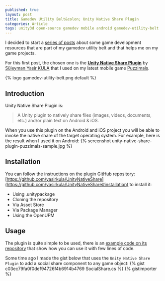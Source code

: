 ```yaml
---
published: true
layout: post
title: Gamedev Utility Belt&colon; Unity Native Share Plugin
categories: Article
tags: unity3d open-source gamedev mobile android gamedev-utility-belt
---
```

I decided to start a [series of posts](/tags/gamedev-utility-belt/) about some game development resources that are part of my gamedev utility belt and that helps me on my game projects.

For this first post, the chosen one is the **[Unity Native Share Plugin](https://github.com/yasirkula/UnityNativeShare)** by [Süleyman Yasir KULA](https://twitter.com/yasirkula) that I used on my latest mobile game [Puzzimals](http://diegogiacomelli.com.br/games/puzzimals).

{% logo gamedev-utility-belt.png default %}
 
## Introduction
Unity Native Share Plugin is:
> A Unity plugin to natively share files (images, videos, documents, etc.) and/or plain text on Android & iOS.

When you use this plugin on the Android and iOS project you will be able to invoke the native share of the target operating system.
For example, here is the result when I used it on Android:
{% screenshot unity-native-share-plugin-puzzimals-sample.jpg %}

## Installation
You can follow the instructions on the plugin GitHub repository: [https://github.com/yasirkula/UnityNativeShare](https://github.com/yasirkula/UnityNativeShare#installation) to install it:

* Using .unitypackage
* Cloning the repository
* Via Asset Store
* Via Package Manager 
* Using the OpenUPM

## Usage
The plugin is quite simple to be used, there is an [example code on its repository](https://github.com/yasirkula/UnityNativeShare#example-code) that show how you can use it with few lines of code.

Some time ago I made the gist below that uses the `Unity Native Share Plugin` to add a social share component to any game object:
{% gist c03ec79fa0f0def94726f4b6914b4769 SocialShare.cs %}
{% gistimporter %}
